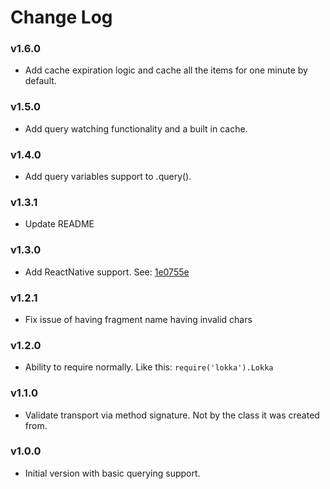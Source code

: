 # Change Log

### v1.6.0
* Add cache expiration logic and cache all the items for one minute by default.

### v1.5.0
* Add query watching functionality and a built in cache.

### v1.4.0
* Add query variables support to .query().

### v1.3.1
* Update README

### v1.3.0
* Add ReactNative support. See: [1e0755e](https://github.com/kadirahq/lokka/tree/1e0755e8aa733ddf865313ca8d7c444fe6159303)

### v1.2.1
* Fix issue of having fragment name having invalid chars

### v1.2.0

* Ability to require normally. Like this: `require('lokka').Lokka`

### v1.1.0

* Validate transport via method signature. Not by the class it was created from.

### v1.0.0

* Initial version with basic querying support.
